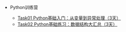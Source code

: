 - Python训练营
  
  - [Task01 Python基础入门：从变量到异常处理（3天）](./docs/Task01/README.md)
  - [Task02 Python基础练习：数据结构大汇总（3天）](./docs/Task02/README.md)


  


